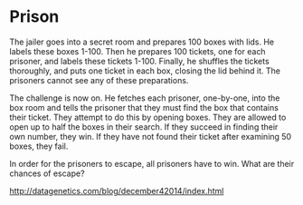 # Prison

The jailer goes into a secret room and prepares 100 boxes with lids. He labels these boxes 1-100. Then he prepares 100 tickets, one for each prisoner, and labels these tickets 1-100. Finally, he shuffles the tickets thoroughly, and puts one ticket in each box, closing the lid behind it. The prisoners cannot see any of these preparations.

The challenge is now on. He fetches each prisoner, one-by-one, into the box room and tells the prisoner that they must find the box that contains their ticket. They attempt to do this by opening boxes. They are allowed to open up to half the boxes in their search. If they succeed in finding their own number, they win. If they have not found their ticket after examining 50 boxes, they fail.

In order for the prisoners to escape, all prisoners have to win. What are their chances of escape?

http://datagenetics.com/blog/december42014/index.html
